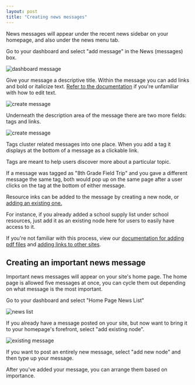 ```yaml
---
layout: post
title: "Creating news messages"
---
```


News messages will appear under the recent news sidebar on your homepage, and also under the news menu tab.

Go to your dashboard and select "add message" in the News (messages) box. 

![dashboard message](/schoolsites-help/images/news/dashboard-message.png)

Give your message a descriptive title. Within the message you can add links and bold or italicize text. [Refer to the documentation](/schoolsites-help/2014/07/15/editing-page/#wysiwyg) if you're unfamiliar with how to edit text.

![create message](/schoolsites-help/images/news/create-message.png)

Underneath the description area of the message there are two more fields: tags and links.

![create message](/schoolsites-help/images/news/adding-nodes.png)

Tags cluster related messages into one place. When you add a tag it displays at the bottom of a message as a clickable link. 

Tags are meant to help users discover more about a particular topic. 

If a message was tagged as "8th Grade Field Trip" and you gave a different message the same tag, both would pop up on the same page after a user clicks on the tag at the bottom of either message. 

Resource inks can be added to the message by creating a new node, or [adding an existing one.](/schoolsites-help/2014/07/15/moving-nodes/)

For instance, if you already added a school supply list under school resources, just add it as an existing node here for users to easily have access to it.

If you're not familiar with this process, view our [documentation for adding pdf files](/schoolsites-help/2014/07/15/uploading-files/) and [adding links to other sites](/schoolsites-help/2014/07/15/adding-links/). 

## Creating an important news message

Important news messages will appear on your site's home page. The home page is allowed five messages at once, you can cycle them out depending on what message is the most important. 

Go to your dashboard and select "Home Page News List"

![news list](/schoolsites-help/images/news/home-list.png)

If you already have a message posted on your site, but now want to bring it to your homepage's forefront, select "add existing node".

![existing message](/schoolsites-help/images/news/existing-message.png) 

If you want to post an entirely new message, select "add new node" and then type up your message.

After you've added your message, you can arrange them based on importance.   